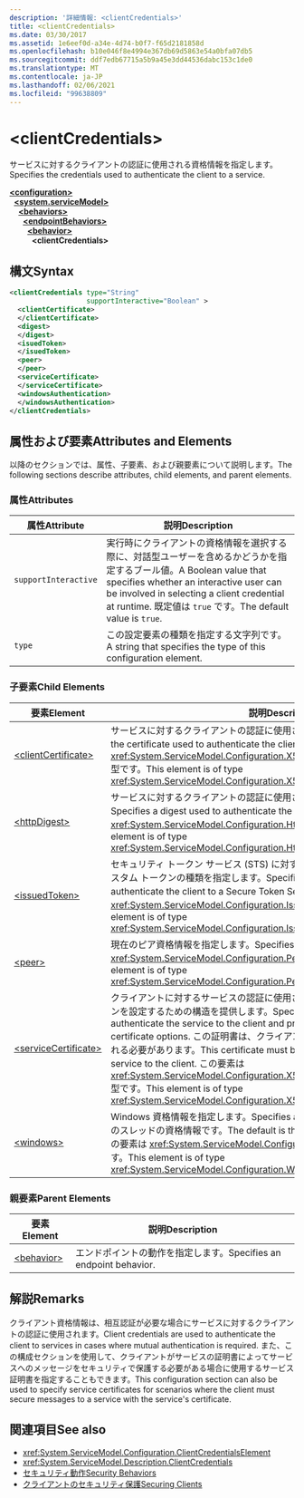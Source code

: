 ```yaml
---
description: '詳細情報: <clientCredentials>'
title: <clientCredentials>
ms.date: 03/30/2017
ms.assetid: 1e6eef0d-a34e-4d74-b0f7-f65d2181858d
ms.openlocfilehash: b10e046f8e4994e367db69d5863e54a0bfa07db5
ms.sourcegitcommit: ddf7edb67715a5b9a45e3dd44536dabc153c1de0
ms.translationtype: MT
ms.contentlocale: ja-JP
ms.lasthandoff: 02/06/2021
ms.locfileid: "99638809"
---
```

# \<clientCredentials>

<span data-ttu-id="a69bc-102">サービスに対するクライアントの認証に使用される資格情報を指定します。</span><span class="sxs-lookup"><span data-stu-id="a69bc-102">Specifies the credentials used to authenticate the client to a service.</span></span>  
  
[**\<configuration>**](../configuration-element.md)\
&nbsp;&nbsp;[**\<system.serviceModel>**](system-servicemodel.md)\
&nbsp;&nbsp;&nbsp;&nbsp;[**\<behaviors>**](behaviors.md)\
&nbsp;&nbsp;&nbsp;&nbsp;&nbsp;&nbsp;[**\<endpointBehaviors>**](endpointbehaviors.md)\
&nbsp;&nbsp;&nbsp;&nbsp;&nbsp;&nbsp;&nbsp;&nbsp;[**\<behavior>**](behavior-of-endpointbehaviors.md)\
&nbsp;&nbsp;&nbsp;&nbsp;&nbsp;&nbsp;&nbsp;&nbsp;&nbsp;&nbsp;**\<clientCredentials>**  
  
## <a name="syntax"></a><span data-ttu-id="a69bc-103">構文</span><span class="sxs-lookup"><span data-stu-id="a69bc-103">Syntax</span></span>  
  
```xml  
<clientCredentials type="String"
                   supportInteractive="Boolean" >
  <clientCertificate>
  </clientCertificate>
  <digest>
  </digest>
  <isuedToken>
  </isuedToken>
  <peer>
  </peer>
  <serviceCertificate>
  </serviceCertificate>
  <windowsAuthentication>
  </windowsAuthentication>
</clientCredentials>
```  
  
## <a name="attributes-and-elements"></a><span data-ttu-id="a69bc-104">属性および要素</span><span class="sxs-lookup"><span data-stu-id="a69bc-104">Attributes and Elements</span></span>  

 <span data-ttu-id="a69bc-105">以降のセクションでは、属性、子要素、および親要素について説明します。</span><span class="sxs-lookup"><span data-stu-id="a69bc-105">The following sections describe attributes, child elements, and parent elements.</span></span>  
  
### <a name="attributes"></a><span data-ttu-id="a69bc-106">属性</span><span class="sxs-lookup"><span data-stu-id="a69bc-106">Attributes</span></span>  
  
|<span data-ttu-id="a69bc-107">属性</span><span class="sxs-lookup"><span data-stu-id="a69bc-107">Attribute</span></span>|<span data-ttu-id="a69bc-108">説明</span><span class="sxs-lookup"><span data-stu-id="a69bc-108">Description</span></span>|  
|---------------|-----------------|  
|`supportInteractive`|<span data-ttu-id="a69bc-109">実行時にクライアントの資格情報を選択する際に、対話型ユーザーを含めるかどうかを指定するブール値。</span><span class="sxs-lookup"><span data-stu-id="a69bc-109">A Boolean value that specifies whether an interactive user can be involved in selecting a client credential at runtime.</span></span> <span data-ttu-id="a69bc-110">既定値は `true` です。</span><span class="sxs-lookup"><span data-stu-id="a69bc-110">The default value is `true`.</span></span>|  
|`type`|<span data-ttu-id="a69bc-111">この設定要素の種類を指定する文字列です。</span><span class="sxs-lookup"><span data-stu-id="a69bc-111">A string that specifies the type of this configuration element.</span></span>|  
  
### <a name="child-elements"></a><span data-ttu-id="a69bc-112">子要素</span><span class="sxs-lookup"><span data-stu-id="a69bc-112">Child Elements</span></span>  
  
|<span data-ttu-id="a69bc-113">要素</span><span class="sxs-lookup"><span data-stu-id="a69bc-113">Element</span></span>|<span data-ttu-id="a69bc-114">説明</span><span class="sxs-lookup"><span data-stu-id="a69bc-114">Description</span></span>|  
|-------------|-----------------|  
|[\<clientCertificate>](clientcertificate-of-clientcredentials-element.md)|<span data-ttu-id="a69bc-115">サービスに対するクライアントの認証に使用される証明書を指定します。</span><span class="sxs-lookup"><span data-stu-id="a69bc-115">Specifies the certificate used to authenticate the client to the service.</span></span> <span data-ttu-id="a69bc-116">この要素は <xref:System.ServiceModel.Configuration.X509InitiatorCertificateClientElement> 型です。</span><span class="sxs-lookup"><span data-stu-id="a69bc-116">This element is of type <xref:System.ServiceModel.Configuration.X509InitiatorCertificateClientElement>.</span></span>|  
|[\<httpDigest>](httpdigest-element.md)|<span data-ttu-id="a69bc-117">サービスに対するクライアントの認証に使用されるダイジェストを指定します。</span><span class="sxs-lookup"><span data-stu-id="a69bc-117">Specifies a digest used to authenticate the client to the service.</span></span> <span data-ttu-id="a69bc-118">この要素は <xref:System.ServiceModel.Configuration.HttpDigestClientElement> 型です。</span><span class="sxs-lookup"><span data-stu-id="a69bc-118">This element is of type <xref:System.ServiceModel.Configuration.HttpDigestClientElement>.</span></span>|  
|[\<issuedToken>](issuedtoken.md)|<span data-ttu-id="a69bc-119">セキュリティ トークン サービス (STS) に対するクライアントの認証に使用されるカスタム トークンの種類を指定します。</span><span class="sxs-lookup"><span data-stu-id="a69bc-119">Specifies a custom token type used to authenticate the client to a Secure Token Service (STS).</span></span> <span data-ttu-id="a69bc-120">この要素は <xref:System.ServiceModel.Configuration.IssuedTokenClientElement> 型です。</span><span class="sxs-lookup"><span data-stu-id="a69bc-120">This element is of type <xref:System.ServiceModel.Configuration.IssuedTokenClientElement>.</span></span>|  
|[\<peer>](peer-of-clientcredentials-element.md)|<span data-ttu-id="a69bc-121">現在のピア資格情報を指定します。</span><span class="sxs-lookup"><span data-stu-id="a69bc-121">Specifies a current peer credential.</span></span> <span data-ttu-id="a69bc-122">この要素は <xref:System.ServiceModel.Configuration.PeerCredentialElement> 型です。</span><span class="sxs-lookup"><span data-stu-id="a69bc-122">This element is of type <xref:System.ServiceModel.Configuration.PeerCredentialElement>.</span></span>|  
|[\<serviceCertificate>](servicecertificate-of-clientcredentials-element.md)|<span data-ttu-id="a69bc-123">クライアントに対するサービスの認証に使用される証明書を指定し、証明書オプションを設定するための構造を提供します。</span><span class="sxs-lookup"><span data-stu-id="a69bc-123">Specifies the certificate used to authenticate the service to the client and provides a structure for setting certificate options.</span></span> <span data-ttu-id="a69bc-124">この証明書は、クライアントに対するサービスの帯域外に提供される必要があります。</span><span class="sxs-lookup"><span data-stu-id="a69bc-124">This certificate must be supplied out-of-band from the service to the client.</span></span> <span data-ttu-id="a69bc-125">この要素は <xref:System.ServiceModel.Configuration.X509RecipientCertificateClientElement> 型です。</span><span class="sxs-lookup"><span data-stu-id="a69bc-125">This element is of type <xref:System.ServiceModel.Configuration.X509RecipientCertificateClientElement>.</span></span>|  
|[\<windows>](windows-of-clientcredentials-element.md)|<span data-ttu-id="a69bc-126">Windows 資格情報を指定します。</span><span class="sxs-lookup"><span data-stu-id="a69bc-126">Specifies a Windows credential.</span></span> <span data-ttu-id="a69bc-127">既定値は、現在のスレッドの資格情報です。</span><span class="sxs-lookup"><span data-stu-id="a69bc-127">The default is the credential of the current thread.</span></span> <span data-ttu-id="a69bc-128">この要素は <xref:System.ServiceModel.Configuration.WindowsClientElement> 型です。</span><span class="sxs-lookup"><span data-stu-id="a69bc-128">This element is of type <xref:System.ServiceModel.Configuration.WindowsClientElement>.</span></span>|  
  
### <a name="parent-elements"></a><span data-ttu-id="a69bc-129">親要素</span><span class="sxs-lookup"><span data-stu-id="a69bc-129">Parent Elements</span></span>  
  
|<span data-ttu-id="a69bc-130">要素</span><span class="sxs-lookup"><span data-stu-id="a69bc-130">Element</span></span>|<span data-ttu-id="a69bc-131">説明</span><span class="sxs-lookup"><span data-stu-id="a69bc-131">Description</span></span>|  
|-------------|-----------------|  
|[\<behavior>](behavior-of-endpointbehaviors.md)|<span data-ttu-id="a69bc-132">エンドポイントの動作を指定します。</span><span class="sxs-lookup"><span data-stu-id="a69bc-132">Specifies an endpoint behavior.</span></span>|  
  
## <a name="remarks"></a><span data-ttu-id="a69bc-133">解説</span><span class="sxs-lookup"><span data-stu-id="a69bc-133">Remarks</span></span>  

 <span data-ttu-id="a69bc-134">クライアント資格情報は、相互認証が必要な場合にサービスに対するクライアントの認証に使用されます。</span><span class="sxs-lookup"><span data-stu-id="a69bc-134">Client credentials are used to authenticate the client to services in cases where mutual authentication is required.</span></span> <span data-ttu-id="a69bc-135">また、この構成セクションを使用して、クライアントがサービスの証明書によってサービスへのメッセージをセキュリティで保護する必要がある場合に使用するサービス証明書を指定することもできます。</span><span class="sxs-lookup"><span data-stu-id="a69bc-135">This configuration section can also be used to specify service certificates for scenarios where the client must secure messages to a service with the service's certificate.</span></span>  
  
## <a name="see-also"></a><span data-ttu-id="a69bc-136">関連項目</span><span class="sxs-lookup"><span data-stu-id="a69bc-136">See also</span></span>

- <xref:System.ServiceModel.Configuration.ClientCredentialsElement>
- <xref:System.ServiceModel.Description.ClientCredentials>
- [<span data-ttu-id="a69bc-137">セキュリティ動作</span><span class="sxs-lookup"><span data-stu-id="a69bc-137">Security Behaviors</span></span>](../../../wcf/feature-details/security-behaviors-in-wcf.md)
- [<span data-ttu-id="a69bc-138">クライアントのセキュリティ保護</span><span class="sxs-lookup"><span data-stu-id="a69bc-138">Securing Clients</span></span>](../../../wcf/securing-clients.md)
